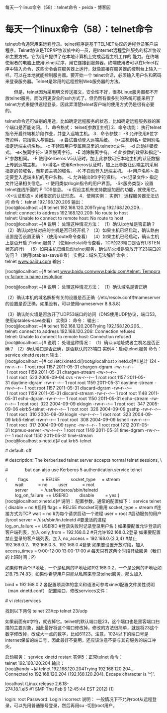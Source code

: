 每天一个linux命令（58）：telnet命令 - peida - 博客园

#  每天一个linux命令（58）：telnet命令

telnet命令通常用来远程登录。telnet程序是基于TELNET协议的远程登录客户端程序。Telnet协议是TCP/IP协议族中的一员，是Internet远程登陆服务的标准协议和主要方式。它为用户提供了在本地计算机上完成远程主机工作的 能力。在终端使用者的电脑上使用telnet程序，用它连接到服务器。终端使用者可以在telnet程序中输入命令，这些命令会在服务器上运行，就像直接在服务器的控制台上输入一样。可以在本地就能控制服务器。要开始一个 telnet会话，必须输入用户名和密码来登录服务器。Telnet是常用的远程控制Web服务器的方法。

　　但是，telnet因为采用明文传送报文，安全性不好，很多Linux服务器都不开放telnet服务，而改用更安全的ssh方式了。但仍然有很多别的系统可能采用了telnet方式来提供远程登录，因此弄清楚telnet客户端的使用方式仍是很有必要的。

telnet命令还可做别的用途，比如确定远程服务的状态，比如确定远程服务器的某个端口是否能访问。
1．命令格式：
telnet[参数][主机]
2．命令功能：
执行telnet指令开启终端机阶段作业，并登入远端主机。
3．命令参数：
-8 允许使用8位字符资料，包括输入与输出。
-a 尝试自动登入远端系统。
-b<主机别名> 使用别名指定远端主机名称。
-c 不读取用户专属目录里的.telnetrc文件。
-d 启动排错模式。
-e<脱离字符> 设置脱离字符。
-E 滤除脱离字符。
-f 此参数的效果和指定"-F"参数相同。
-F 使用Kerberos V5认证时，加上此参数可把本地主机的认证数据上传到远端主机。
-k<域名> 使用Kerberos认证时，加上此参数让远端主机采用指定的领域名，而非该主机的域名。
-K 不自动登入远端主机。
-l<用户名称> 指定要登入远端主机的用户名称。
-L 允许输出8位字符资料。
-n<记录文件> 指定文件记录相关信息。
-r 使用类似rlogin指令的用户界面。
-S<服务类型> 设置telnet连线所需的IP TOS信息。
-x 假设主机有支持数据加密的功能，就使用它。
-X<认证形态> 关闭指定的认证形态。
4．使用实例：
实例1：远程服务器无法访问
命令：
telnet 192.168.120.206
输出：
[root@localhost ~]# telnet 192.168.120.209Trying 192.168.120.209...
telnet: connect to address 192.168.120.209: No route to host
telnet: Unable to connect to remote host: No route to host
[root@localhost ~]#
说明：
处理这种情况方法：
（1）确认ip地址是否正确？
（2）确认ip地址对应的主机是否已经开机？
（3）如果主机已经启动，确认路由设置是否设置正确？（使用route命令查看）
（4）如果主机已经启动，确认主机上是否开启了telnet服务？（使用netstat命令查看，TCP的23端口是否有LISTEN状态的行）
（5）如果主机已经启动telnet服务，确认防火墙是否放开了23端口的访问？（使用iptables-save查看）
实例2：域名无法解析
命令：
telnet www.baidu.com
输出：

[root@localhost ~]# telnet www.baidu.comwww.baidu.com/telnet: Temporary failure in name resolution

[root@localhost ~]#
说明：
处理这种情况方法：
（1）确认域名是否正确

（2）确认本机的域名解析有关的设置是否正确（/etc/resolv.conf中nameserver的设置是否正确，如果没有，可以使用nameserver 8.8.8.8）

（3）确认防火墙是否放开了UDP53端口的访问（DNS使用UDP协议，端口53，使用iptables-save查看）
实例3：
命令：
输出：
[root@localhost ~]# telnet 192.168.120.206Trying 192.168.120.206...
telnet: connect to address 192.168.120.206: Connection refused
telnet: Unable to connect to remote host: Connection refused
[root@localhost ~]#
说明：
处理这种情况：
（1）确认ip地址或者主机名是否正确？
（2）确认端口是否正确，是否默认的23端口
实例4：启动telnet服务
命令：
service xinetd restart
输出：
[root@localhost ~]# cd /etc/xinetd.d/[root@localhost xinetd.d]# ll总计 124
-rw-r--r-- 1 root root 1157 2011-05-31 chargen-dgram
-rw-r--r-- 1 root root 1159 2011-05-31 chargen-stream
-rw-r--r-- 1 root root  523 2009-09-04 cvs
-rw-r--r-- 1 root root 1157 2011-05-31 daytime-dgram
-rw-r--r-- 1 root root 1159 2011-05-31 daytime-stream
-rw-r--r-- 1 root root 1157 2011-05-31 discard-dgram
-rw-r--r-- 1 root root 1159 2011-05-31 discard-stream
-rw-r--r-- 1 root root 1148 2011-05-31 echo-dgram
-rw-r--r-- 1 root root 1150 2011-05-31 echo-stream
-rw-r--r-- 1 root root  323 2004-09-09 eklogin
-rw-r--r-- 1 root root  347 2005-09-06 ekrb5-telnet
-rw-r--r-- 1 root root  326 2004-09-09 gssftp
-rw-r--r-- 1 root root  310 2004-09-09 klogin
-rw-r--r-- 1 root root  323 2004-09-09 krb5-telnet
-rw-r--r-- 1 root root  308 2004-09-09 kshell
-rw-r--r-- 1 root root  317 2004-09-09 rsync
-rw-r--r-- 1 root root 1212 2011-05-31 tcpmux-server
-rw-r--r-- 1 root root 1149 2011-05-31 time-dgram
-rw-r--r-- 1 root root 1150 2011-05-31 time-stream
[root@localhost xinetd.d]# cat krb5-telnet

# default: off

# description: The kerberized telnet server accepts normal telnet sessions, \

#              but can also use Kerberos 5 authentication.service telnet

{
        flags           = REUSE
        socket_type     = stream
        wait            = no
        user            = root
        server          = /usr/kerberos/sbin/telnetd
        log_on_failure  += USERID
        disable         = yes
}
[root@localhost xinetd.d]#
说明：
配置参数，通常的配置如下：
service telnet
{
disable = no #启用
flags = REUSE #socket可重用
socket_type = stream #连接方式为TCP
wait = no #为每个请求启动一个进程
user = root #启动服务的用户为root
server = /usr/sbin/in.telnetd #要激活的进程
log_on_failure += USERID #登录失败时记录登录用户名
}
如果要配置允许登录的客户端列表，加入
only_from = 192.168.0.2 #只允许192.168.0.2登录
如果要配置禁止登录的客户端列表，加入
no_access = 192.168.0.{2,3,4} #禁止192.168.0.2、192.168.0.3、192.168.0.4登录
如果要设置开放时段，加入
access_times = 9:00-12:00 13:00-17:00 # 每天只有这两个时段开放服务（我们的上班时间：P）

如果你有两个IP地址，一个是私网的IP地址如192.168.0.2，一个是公网的IP地址如218.75.74.83，如果你希望用户只能从私网来登录telnet服务，那么加入

bind = 192.168.0.2
各配置项具体的含义和语法可参考xined配置文件属性说明（man xinetd.conf）
配置端口，修改services文件：

# vi /etc/services

找到以下两句
telnet 23/tcp
telnet 23/udp

如果前面有#字符，就去掉它。telnet的默认端口是23，这个端口也是黑客端口扫描的主要对象，因此最好将这个端口修改掉，修改的方法很简单，就是将23这个数字修改掉，改成大一点的数字，比如61123。注意，1024以下的端口号是internet保留的端口号，因此最好不要用，还应该注意不要与其它服务的端口冲突。

启动服务：
service xinetd restart
实例5：正常telnet
命令：
telnet 192.168.120.204
输出：
[root@andy ~]# telnet 192.168.120.204Trying 192.168.120.204...
Connected to 192.168.120.204 (192.168.120.204).
Escape character is '^]'.

localhost (Linux release 2.6.18-274.18.1.el5 #1 SMP Thu Feb 9 12:45:44 EST 2012) (1)

login: root
Password:
Login incorrect
说明：
一般情况下不允许root从远程登录，可以先用普通账号登录，然后再用su -切到root用户。